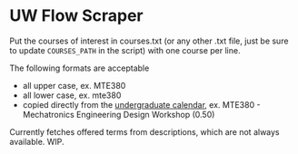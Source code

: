 # UW Flow Scraper

Put the courses of interest in courses.txt (or any other .txt file, just be sure to update `COURSES_PATH` in the script) with one course per line. 

The following formats are acceptable 

- all upper case, ex. MTE380
- all lower case, ex. mte380
- copied directly from the [undergraduate calendar](https://uwaterloo.ca/academic-calendar/undergraduate-studies), ex. MTE380 - Mechatronics Engineering Design Workshop (0.50)

Currently fetches offered terms from descriptions, which are not always available. WIP.